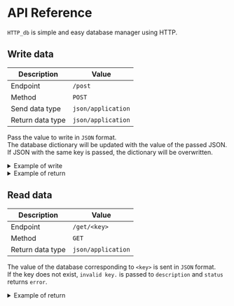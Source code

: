 # API Reference
`HTTP_db` is simple and easy database manager using HTTP.

## Write data

Description|Value
---|---
Endpoint|`/post`
Method|`POST`
Send data type|`json/application`
Return data type|`json/application`

Pass the value to write in `JSON` format.  
The database dictionary will be updated with the value of the passed JSON.  
If JSON with the same key is passed, the dictionary will be overwritten.

<details>
<summary>Example of write</summary>


```json
{
    "keyname":"items"
}
```

</details>

<details>
<summary>Example of return</summary>

- Success

```json
{
    "status":"success"
}
```

- Failed

```json
{
    "status":"error",
    "description":"Detail of error"
}
```

</details>


## Read data

Description|Value
---|---
Endpoint|`/get/<key>`
Method|`GET`
Return data type|`json/application`

The value of the database corresponding to `<key>` is sent in `JSON` format.  
If the key does not exist, `invalid key.` is passed to `description` and `status` returns `error`.

<details>
<summary>Example of return</summary>

- Success

```json
{
    "status":"success",
    "value":"{'name':'nattyantv'}"
}
```

- Failed

```json
{
    "status":"error",
    "description":"Detail of error"
}
```


## Delete data

Description|Value
---|---
Endpoint|`/delete/<key>`
Method|`DELETE`
Return data type|`json/application`

Deletes the value passed to `key` from the database.
If the key does not exist, `invalid key.` is passed to `description` and `status` returns `error`.

<details>
<summary>Example of return</summary>

- Success

```json
{
    "status":"success"
}
```

- Failed

```json
{
    "status":"error",
    "description":"Detail of error"
}
```


</details>

